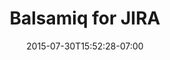 ---
date: 2015-07-30T15:52:28-07:00
title: "Balsamiq for JIRA"
weight: 1
product: "Balsamiq for JIRA"
---